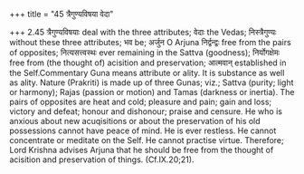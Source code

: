 +++
title = "45 त्रैगुण्यविषया वेदा"

+++
2.45 त्रैगुण्यविषयाः deal with the three attributes; वेदाः the Vedas;
निस्त्रैगुण्यः without these three attributes; भव be; अर्जुन O Arjuna
निर्द्वन्द्वः free from the pairs of opposites; नित्यसत्त्वस्थः ever
remaining in the Sattva (goodness); निर्योगक्षेमः free from (the thought
of) acisition and preservation; आत्मवान् established in the
Self.Commentary Guna means attribute or ality. It is substance as well
as ality. Nature (Prakriti) is made up of three Gunas; viz.; Sattva
(purity; light or harmony); Rajas (passion or motion) and Tamas
(darkness or inertia). The pairs of opposites are heat and cold;
pleasure and pain; gain and loss; victory and defeat; honour and
dishonour; praise and censure. He who is anxious about new acuqisitions
or about the preservation of his old possessions cannot have peace of
mind. He is ever restless. He cannot concentrate or meditate on the
Self. He cannot practise virtue. Therefore; Lord Krishna advises Arjuna
that he should be free from the thought of acisition and preservation of
things. (Cf.IX.20;21).
